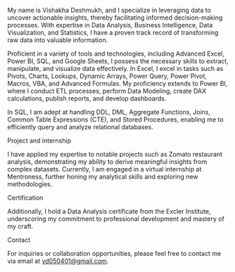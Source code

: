 My name is Vishakha Deshmukh, and I specialize in leveraging data to uncover actionable insights, thereby facilitating informed decision-making processes. With expertise in Data Analysis, Business Intelligence, Data Visualization, and Statistics, I have a proven track record of transforming raw data into valuable information.

Proficient in a variety of tools and technologies, including Advanced Excel, Power BI, SQL, and Google Sheets, I possess the necessary skills to extract, manipulate, and visualize data effectively. In Excel, I excel in tasks such as Pivots, Charts, Lookups, Dynamic Arrays, Power Query, Power Pivot, Macros, VBA, and Advanced Formulas. My proficiency extends to Power BI, where I conduct ETL processes, perform Data Modeling, create DAX calculations, publish reports, and develop dashboards.

In SQL, I am adept at handling DDL, DML, Aggregate Functions, Joins, Common Table Expressions (CTE), and Stored Procedures, enabling me to efficiently query and analyze relational databases.

Project and internship

I have applied my expertise to notable projects such as Zomato restaurant analysis, demonstrating my ability to derive meaningful insights from complex datasets. Currently, I am engaged in a virtual internship at Mentroness, further honing my analytical skills and exploring new methodologies.

Certification

Additionally, I hold a Data Analysis certificate from the Excler Institute, underscoring my commitment to professional development and mastery of my craft.

Contact

For inquiries or collaboration opportunities, please feel free to contact me  via email at vd050401@gmail.com.


<!---
Vishakha-deshmukh-vd/Vishakha-deshmukh-vd is a ✨ special ✨ repository because its `README.md` (this file) appears on your GitHub profile.
You can click the Preview link to take a look at your changes.
--->
